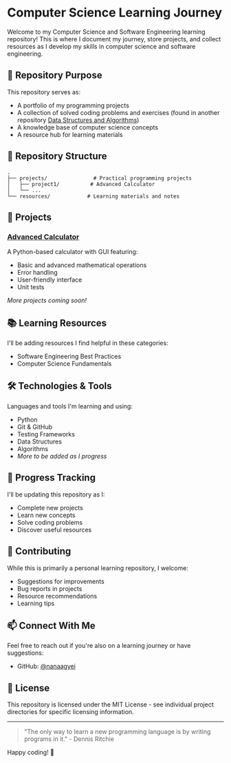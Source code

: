 # Computer Science Learning Journey

Welcome to my Computer Science and Software Engineering learning repository! This is where I document my journey, store projects, and collect resources as I develop my skills in computer science and software engineering.

## 🎯 Repository Purpose

This repository serves as:
- A portfolio of my programming projects
- A collection of solved coding problems and exercises (found in another repository [Data Structures and Algorithms](https://www.github.com/nanaagyei/dsa.git))
- A knowledge base of computer science concepts
- A resource hub for learning materials

## 📂 Repository Structure

```
.
├── projects/               # Practical programming projects
│   ├── project1/          # Advanced Calculator
│   └── ...
└── resources/            # Learning materials and notes
```

## 🚀 Projects

### [Advanced Calculator](projects/project1/)
A Python-based calculator with GUI featuring:
- Basic and advanced mathematical operations
- Error handling
- User-friendly interface
- Unit tests

*More projects coming soon!*

## 📚 Learning Resources

I'll be adding resources I find helpful in these categories:
- Software Engineering Best Practices
- Computer Science Fundamentals

## 🛠 Technologies & Tools

Languages and tools I'm learning and using:
- Python
- Git & GitHub
- Testing Frameworks
- Data Structures
- Algorithms
- *More to be added as I progress*

## 📝 Progress Tracking

I'll be updating this repository as I:
- Complete new projects
- Learn new concepts
- Solve coding problems
- Discover useful resources

## 🤝 Contributing

While this is primarily a personal learning repository, I welcome:
- Suggestions for improvements
- Bug reports in projects
- Resource recommendations
- Learning tips

## 📫 Connect With Me

Feel free to reach out if you're also on a learning journey or have suggestions:
- GitHub: [@nanaagyei](https://github.com/nanaagyei)

## 📄 License

This repository is licensed under the MIT License - see individual project directories for specific licensing information.

---

> "The only way to learn a new programming language is by writing programs in it." - Dennis Ritchie

Happy coding! 🚀
